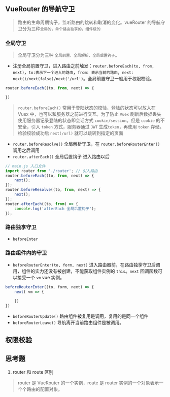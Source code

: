 ## VueRouter 的导航守卫
> 路由的生命周期钩子，监听路由的跳转和取消的变化。vueRouter 的导航守卫分为三种`全局的，单个路由独享的，组件级的`

### 全局守卫
> 全局守卫分为三种 `全局前置，全局解析，全局后置钩子`。
* 注册全局前置守卫，进入路由之前触发：`router.beforeEach(to, from, next)`，`to:表示下一个进入的路由`，`from: 表示当前的路由`，`next: next()/next(false)/next('/url')`。全局前置守卫一般用于权限校验。
``` js
router.beforeEach((to, from, next) => {

})
```
> `router.beforeEach()` 常用于登陆状态的校验，登陆的状态可以放入在 Vuex 中，也可以和服务器之前进行交互。为了防止 `Vuex` 刷新后数据丢失使用服务器记录登陆的状态即会话方式 `cookie/session`。但是 `cookie` 的不安全，引入 `token` 方式，服务器通过 `JWT` 生成`token`，再使用 `token` 存储。检验校验成功后 `next(/url)` 就可以跳转到指定的页面

* `router.beforeResolve()` 全局解析守卫，在 `router.beforeRouterEnter()` 调用之后调用
* `router.afterEach()` 全局后置钩子 进入路由以后

``` js
// main.js 入口文件
import router from './router'; // 引入路由
router.beforeEach((to, from, next) => { 
    next();
});
router.beforeResolve((to, from, next) => {
    next();
});
router.afterEach((to, from) => {
    console.log('afterEach 全局后置钩子');
});
```

### 路由独享守卫
* `beforeEnter`


###  路由组件内的守卫
* `beforeRouterEnter(to, form, next)` 进入路由器前，在路由独享守卫后调用，组件的实力还没有被创建，不能获取组件实例的 `this`。`next` 回调函数可以接受一个 `vm` vue 实例。
``` js
beforeRouterEnter((to, form, next) => {
    next( vm => {

    })
})

```
* `beforeRouterUpdate()` 路由组件被复用是调用，复用的是同一个组件
* `beforeRouterLeave()` 导航离开当前路由组件是被调用。


## 权限校验

## 思考题
1. router 和 route 区别
> router 是 VueRouter 的一个实例，route 是 router 实例的一个对象表示一个个路由的配置对象。




